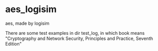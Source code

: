 # aes_logisim

aes, made by logisim

There are some test examples in dir test_log, in which book means "Cryptography and Network Security, Principles and Practice, Seventh Edition"